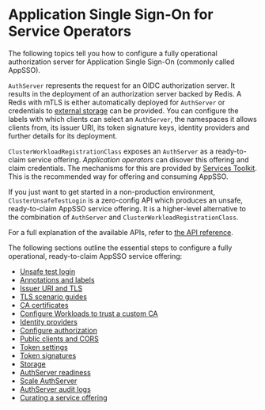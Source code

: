 # Application Single Sign-On for Service Operators

The following topics tell you how to configure a fully operational authorization 
server for Application Single Sign-On (commonly called AppSSO).

`AuthServer` represents the request for an OIDC authorization server. It
results in the deployment of an authorization server backed by Redis. A Redis
with mTLS is either automatically deployed for `AuthServer` or credentials to
[external storage](storage.hbs.md) can be provided. You can configure the
labels with which clients can select an `AuthServer`, the namespaces it allows
clients from, its issuer URI, its token signature keys, identity providers and
further details for its deployment.

`ClusterWorkloadRegistrationClass` exposes an `AuthServer` as a ready-to-claim
service offering. _Application operators_ can disover this offering and claim
credentials. The mechanisms for this are provided by [Services
Toolkit](../../services-toolkit/about.hbs.md). This is the recommended way for
offering and consuming AppSSO.

If you just want to get started in a non-production environment,
`ClusterUnsafeTestLogin` is a zero-config API which produces an unsafe,
ready-to-claim AppSSO service offering. It is a higher-level alternative to the
combination of `AuthServer` and `ClusterWorkloadRegistrationClass`.

For a full explanation of the available APIs, refer to [the API
reference](../reference/api/index.hbs.md).

The following sections outline the essential steps to configure a fully
operational, ready-to-claim AppSSO service offering:

- [Unsafe test login](./unsafe-test-login.hbs.md)
- [Annotations and labels](./metadata.md)
- [Issuer URI and TLS](./issuer-uri-and-tls.md)
- [TLS scenario guides](./tls-scenario-guides.hbs.md)
- [CA certificates](./ca-certs.md)
- [Configure Workloads to trust a custom CA](./workload-trust-custom-ca.hbs.md)
- [Identity providers](./identity-providers.md)
- [Configure authorization](./configure-authorization.md)
- [Public clients and CORS](./cors.md)
- [Token settings](./token-settings.hbs.md)
- [Token signatures](./token-signature.md)
- [Storage](./storage.hbs.md)
- [AuthServer readiness](./readiness.md)
- [Scale AuthServer](./scale.md)
- [AuthServer audit logs](./audit-logs.md)
- [Curating a service offering](./curate-service-offering.hbs.md)
